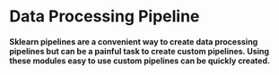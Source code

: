 # Data Processing Pipeline

#### Sklearn pipelines are a convenient way to create data processing pipelines but can be a painful task to create custom pipelines. Using these modules easy to use custom pipelines can be quickly created.
